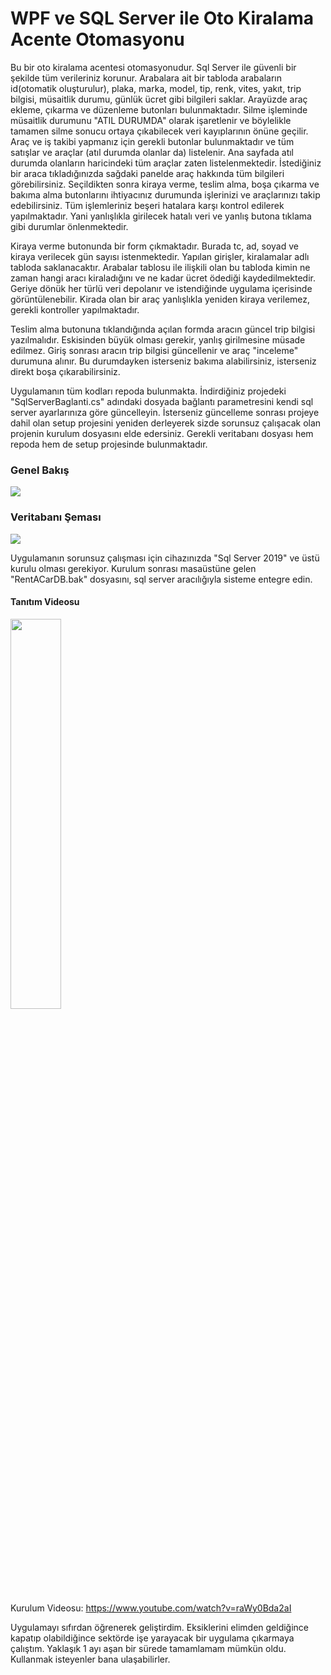 # WPF ve SQL Server ile Oto Kiralama Acente Otomasyonu

Bu bir oto kiralama acentesi otomasyonudur. Sql Server ile güvenli bir şekilde tüm verileriniz korunur. Arabalara ait bir tabloda arabaların id(otomatik oluşturulur), plaka, marka, model, tip, renk, vites, yakıt, trip bilgisi, müsaitlik durumu, günlük ücret gibi bilgileri saklar. Arayüzde araç ekleme, çıkarma ve düzenleme butonları bulunmaktadır. Silme işleminde müsaitlik durumunu "ATIL DURUMDA" olarak işaretlenir ve böylelikle tamamen silme sonucu ortaya çıkabilecek veri kayıplarının önüne geçilir. Araç ve iş takibi yapmanız için gerekli butonlar bulunmaktadır ve tüm satışlar ve araçlar (atıl durumda olanlar da) listelenir. Ana sayfada atıl durumda olanların haricindeki tüm araçlar zaten listelenmektedir. İstediğiniz bir araca tıkladığınızda sağdaki panelde araç hakkında tüm bilgileri görebilirsiniz. Seçildikten sonra kiraya verme, teslim alma, boşa çıkarma ve bakıma alma butonlarını ihtiyacınız durumunda işlerinizi ve araçlarınızı takip edebilirsiniz. Tüm işlemleriniz beşeri hatalara karşı kontrol edilerek yapılmaktadır. Yani yanlışlıkla girilecek hatalı veri ve yanlış butona tıklama gibi durumlar önlenmektedir.

Kiraya verme butonunda bir form çıkmaktadır. Burada tc, ad, soyad ve kiraya verilecek gün sayısı istenmektedir. Yapılan girişler, kiralamalar adlı tabloda saklanacaktır. Arabalar tablosu ile ilişkili olan bu tabloda kimin ne zaman hangi aracı kiraladığını ve ne kadar ücret ödediği kaydedilmektedir. Geriye dönük her türlü veri depolanır ve istendiğinde uygulama içerisinde görüntülenebilir. Kirada olan bir araç yanlışlıkla yeniden kiraya verilemez, gerekli kontroller yapılmaktadır.

Teslim alma butonuna tıklandığında açılan formda aracın güncel trip bilgisi yazılmalıdır. Eskisinden büyük olması gerekir, yanlış girilmesine müsade edilmez. Giriş sonrası aracın trip bilgisi güncellenir ve araç "inceleme" durumuna alınır. Bu durumdayken isterseniz bakıma alabilirsiniz, isterseniz direkt boşa çıkarabilirsiniz.

Uygulamanın tüm kodları repoda bulunmakta. İndirdiğiniz projedeki "SqlServerBaglanti.cs" adındaki dosyada bağlantı parametresini kendi sql server ayarlarınıza göre güncelleyin. İsterseniz güncelleme sonrası projeye dahil olan setup projesini yeniden derleyerek sizde sorunsuz çalışacak olan projenin kurulum dosyasını elde edersiniz. Gerekli veritabanı dosyası hem repoda hem de setup projesinde bulunmaktadır.

### Genel Bakış
![](https://github.com/BatuhancanN/RentACar-WPFApplication/blob/main/RentACarApplication/ana%20sayfa.PNG)

### Veritabanı Şeması
![](https://github.com/BatuhancanN/RentACar-WPFApplication/blob/main/RentACarApplication/vt.PNG)

Uygulamanın sorunsuz çalışması için cihazınızda "Sql Server 2019" ve üstü kurulu olması gerekiyor. 
Kurulum sonrası masaüstüne gelen "RentACarDB.bak" dosyasını, sql server aracılığıyla sisteme entegre edin.

#### Tanıtım Videosu
[<img src="https://github.com/BatuhancanN/RentACar-WPFApplication/blob/main/RentACarApplication/watch-video-button.png?raw=true" width="40%">](https://www.youtube.com/watch?v=k6XKBCwZQUk "Tanıtım Videosu")


Kurulum Videosu: https://www.youtube.com/watch?v=raWy0Bda2aI

Uygulamayı sıfırdan öğrenerek geliştirdim. Eksiklerini elimden geldiğince kapatıp olabildiğince sektörde işe yarayacak bir uygulama çıkarmaya çalıştım. Yaklaşık 1 ayı aşan bir sürede tamamlamam mümkün oldu. Kullanmak isteyenler bana ulaşabilirler.
